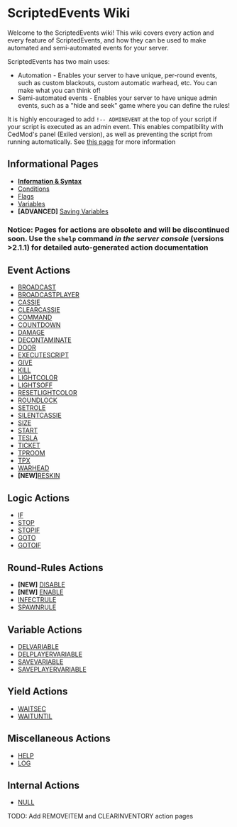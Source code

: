# ScriptedEvents Wiki
Welcome to the ScriptedEvents wiki! This wiki covers every action and every feature of ScriptedEvents, and how they can be used to make automated and semi-automated events for your server.

ScriptedEvents has two main uses:
* Automation - Enables your server to have unique, per-round events, such as custom blackouts, custom automatic warhead, etc. You can make what you can think of!
* Semi-automated events - Enables your server to have unique admin events, such as a "hide and seek" game where you can define the rules!

It is highly encouraged to add `!-- ADMINEVENT` at the top of your script if your script is executed as an admin event. This enables compatibility with CedMod's panel (Exiled version), as well as preventing the script from running automatically. See [this page](https://github.com/Thundermaker300/ScriptedEvents/wiki/Flags) for more information

## Informational Pages
* **[Information & Syntax](https://github.com/Thundermaker300/ScriptedEvents/wiki/Information-&-Syntax)**
* [Conditions](https://github.com/Thundermaker300/ScriptedEvents/wiki/Conditions)
* [Flags](https://github.com/Thundermaker300/ScriptedEvents/wiki/Flags)
* [Variables](https://github.com/Thundermaker300/ScriptedEvents/wiki/Variables)
* __[ADVANCED]__ [Saving Variables](https://github.com/Thundermaker300/ScriptedEvents/wiki/Saving-Variables)

### Notice: Pages for actions are obsolete and will be discontinued soon. Use the `shelp` command *in the server console* (versions >2.1.1) for detailed auto-generated action documentation

## Event Actions
* [BROADCAST](https://github.com/Thundermaker300/ScriptedEvents/wiki/BROADCAST)
* [BROADCASTPLAYER](https://github.com/Thundermaker300/ScriptedEvents/wiki/BROADCASTPLAYER)
* [CASSIE](https://github.com/Thundermaker300/ScriptedEvents/wiki/CASSIE)
* [CLEARCASSIE](https://github.com/Thundermaker300/ScriptedEvents/wiki/CLEARCASSIE)
* [COMMAND](https://github.com/Thundermaker300/ScriptedEvents/wiki/COMMAND)
* [COUNTDOWN](https://github.com/Thundermaker300/ScriptedEvents/wiki/COUNTDOWN)
* [DAMAGE](https://github.com/Thundermaker300/ScriptedEvents/wiki/DAMAGE)
* [DECONTAMINATE](https://github.com/Thundermaker300/ScriptedEvents/wiki/DECONTAMINATE)
* [DOOR](https://github.com/Thundermaker300/ScriptedEvents/wiki/DOOR)
* [EXECUTESCRIPT](https://github.com/Thundermaker300/ScriptedEvents/wiki/EXECUTESCRIPT)
* [GIVE](https://github.com/Thundermaker300/ScriptedEvents/wiki/GIVE)
* [KILL](https://github.com/Thundermaker300/ScriptedEvents/wiki/KILL)
* [LIGHTCOLOR](https://github.com/Thundermaker300/ScriptedEvents/wiki/LIGHTCOLOR)
* [LIGHTSOFF](https://github.com/Thundermaker300/ScriptedEvents/wiki/LIGHTSOFF)
* [RESETLIGHTCOLOR](https://github.com/Thundermaker300/ScriptedEvents/wiki/RESETLIGHTCOLOR)
* [ROUNDLOCK](https://github.com/Thundermaker300/ScriptedEvents/wiki/ROUNDLOCK)
* [SETROLE](https://github.com/Thundermaker300/ScriptedEvents/wiki/SETROLE)
* [SILENTCASSIE](https://github.com/Thundermaker300/ScriptedEvents/wiki/SILENTCASSIE)
* [SIZE](https://github.com/Thundermaker300/ScriptedEvents/wiki/SIZE)
* [START](https://github.com/Thundermaker300/ScriptedEvents/wiki/START)
* [TESLA](https://github.com/Thundermaker300/ScriptedEvents/wiki/TESLA)
* [TICKET](https://github.com/Thundermaker300/ScriptedEvents/wiki/TICKET)
* [TPROOM](https://github.com/Thundermaker300/ScriptedEvents/wiki/TPROOM)
* [TPX](https://github.com/Thundermaker300/ScriptedEvents/wiki/TPX)
* [WARHEAD](https://github.com/Thundermaker300/ScriptedEvents/wiki/WARHEAD)
* **[NEW]**[RESKIN](https://github.com/Thundermaker300/ScriptedEvents/wiki/Reskin)

## Logic Actions
* [IF](https://github.com/Thundermaker300/ScriptedEvents/wiki/IF)
* [STOP](https://github.com/Thundermaker300/ScriptedEvents/wiki/STOP)
* [STOPIF](https://github.com/Thundermaker300/ScriptedEvents/wiki/STOPIF)
* [GOTO](https://github.com/Thundermaker300/ScriptedEvents/wiki/GOTO)
* [GOTOIF](https://github.com/Thundermaker300/ScriptedEvents/wiki/GOTOIF)

## Round-Rules Actions
* **[NEW]** [DISABLE](https://github.com/Thundermaker300/ScriptedEvents/wiki/DISABLE)
* **[NEW]** [ENABLE](https://github.com/Thundermaker300/ScriptedEvents/wiki/ENABLE)
* [INFECTRULE](https://github.com/Thundermaker300/ScriptedEvents/wiki/INFECTRULE)
* [SPAWNRULE](https://github.com/Thundermaker300/ScriptedEvents/wiki/SPAWNRULE)

## Variable Actions
* [DELVARIABLE](https://github.com/Thundermaker300/ScriptedEvents/wiki/DELVARIABLE)
* [DELPLAYERVARIABLE](https://github.com/Thundermaker300/ScriptedEvents/wiki/DELPLAYERVARIABLE)
* [SAVEVARIABLE](https://github.com/Thundermaker300/ScriptedEvents/wiki/SAVEVARIABLE)
* [SAVEPLAYERVARIABLE](https://github.com/Thundermaker300/ScriptedEvents/wiki/SAVEPLAYERVARIABLE)

## Yield Actions
* [WAITSEC](https://github.com/Thundermaker300/ScriptedEvents/wiki/WAITSEC)
* [WAITUNTIL](https://github.com/Thundermaker300/ScriptedEvents/wiki/WAITUNTIL)

## Miscellaneous Actions
* [HELP](https://github.com/Thundermaker300/ScriptedEvents/wiki/HELP)
* [LOG](https://github.com/Thundermaker300/ScriptedEvents/wiki/LOG)

## Internal Actions
* [NULL](https://github.com/Thundermaker300/ScriptedEvents/wiki/NULL)

TODO: Add REMOVEITEM and CLEARINVENTORY action pages